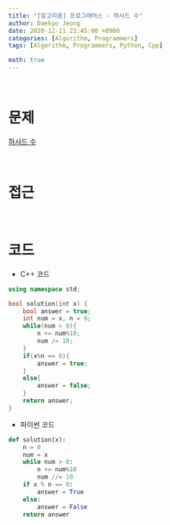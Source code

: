```yaml
---
title: "[알고리즘] 프로그래머스 - 하샤드 수"
author: Daekyo Jeong
date: 2020-12-11 22:45:00 +0900
categories: [Algorithm, Programmers]
tags: [Algorithm, Programmers, Python, Cpp]

math: true
---
```


<br/>

# **문제**


[하샤드 수](https://programmers.co.kr/learn/courses/30/lessons/12947)

<br/>

# **접근**  


<br/>

# **코드**

- C++ 코드

```cpp
using namespace std;

bool solution(int x) {
    bool answer = true;
    int num = x, n = 0;
    while(num > 0){
        n += num%10;
        num /= 10;
    }
    if(x%n == 0){
        answer = true;
    }
    else{
        answer = false;
    }
    return answer;
}
```

- 파이썬 코드   

```py
def solution(x):
    n = 0
    num = x
    while num > 0:
        n += num%10
        num //= 10
    if x % n == 0:
        answer = True
    else:
        answer = False
    return answer
```

<br/>
